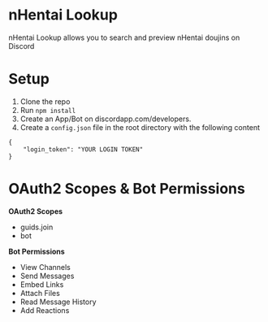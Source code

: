 # nHentai Lookup
 nHentai Lookup allows you to search and preview nHentai doujins on Discord

# Setup
1. Clone the repo
2. Run ```npm install```
3. Create an App/Bot on discordapp.com/developers.
4. Create a ```config.json``` file in the root directory with the following content
```
{
    "login_token": "YOUR LOGIN TOKEN"
}
```

# OAuth2 Scopes & Bot Permissions
**OAuth2 Scopes**
- guids.join
- bot

**Bot Permissions**
- View Channels
- Send Messages
- Embed Links
- Attach Files
- Read Message History
- Add Reactions
